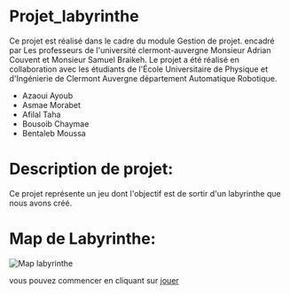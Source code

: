 # Projet_labyrinthe
Ce projet est réalisé dans le cadre du module Gestion de projet. encadré par Les professeurs de l'université clermont-auvergne Monsieur Adrian Couvent et Monsieur Samuel Braikeh. 
Le projet a été réalisé en collaboration avec les étudiants de l'École Universitaire de Physique et d'Ingénierie de Clermont Auvergne département Automatique Robotique.
  - Azaoui Ayoub
  - Asmae Morabet
  - Afilal Taha
  - Bousoib Chaymae
  - Bentaleb Moussa
# Description de projet: 
Ce projet représente un jeu dont l'objectif est de sortir d'un labyrinthe que nous avons créé.

# Map de Labyrinthe: 
![Map labyrinthe](../ressources/Labyrinthe.png)

vous pouvez commencer en cliquant sur [jouer](labyrinthe/point_depart.md)
